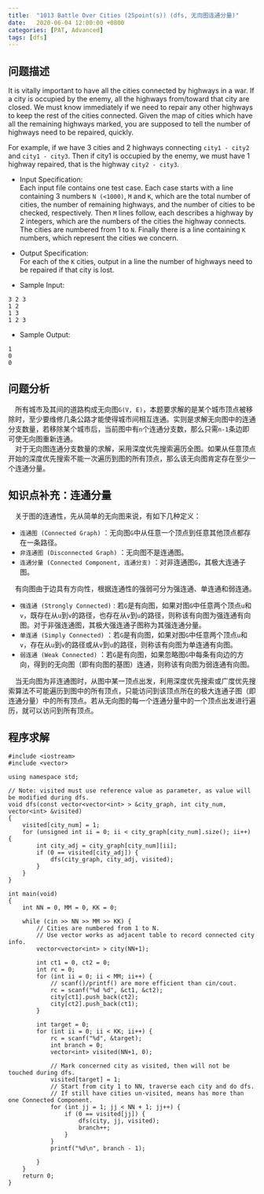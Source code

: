 ```yaml
---
title:  "1013 Battle Over Cities (25point(s)) (dfs, 无向图连通分量)"
date:   2020-06-04 12:00:00 +0800
categories: [PAT, Advanced]
tags: [dfs]
---
```


## 问题描述

 
It is vitally important to have all the cities connected by highways in a war. If a city is occupied by the enemy, all the highways from/toward that city are closed. We must know immediately if we need to repair any other highways to keep the rest of the cities connected. Given the map of cities which have all the remaining highways marked, you are supposed to tell the number of highways need to be repaired, quickly.  

For example, if we have 3 cities and 2 highways connecting `city1 - city2` and `city1 - city3`. Then if city1 is occupied by the enemy, we must have 1 highway repaired, that is the highway `city2 - city3`.


* Input Specification:  
Each input file contains one test case. Each case starts with a line containing 3 numbers `N (<1000)`, `M` and `K`, which are the total number of cities, the number of remaining highways, and the number of cities to be checked, respectively. Then `M` lines follow, each describes a highway by 2 integers, which are the numbers of the cities the highway connects. The cities are numbered from 1 to `N`. Finally there is a line containing `K` numbers, which represent the cities we concern.


* Output Specification:  
For each of the `K` cities, output in a line the number of highways need to be repaired if that city is lost.

* Sample Input:  
```
3 2 3
1 2
1 3
1 2 3
```
* Sample Output:  
```
1
0
0
```

## 问题分析


&emsp;所有城市及其间的道路构成无向图`G(V, E)`，本题要求解的是某个城市顶点被移除时，至少要维修几条公路才能使得城市间相互连通。实则是求解无向图中的连通分支数量，若移除某个城市后，当前图中有`n`个连通分支数，那么只需`n-1`条边即可使无向图重新连通。  
&emsp;对于无向图连通分支数量的求解，采用深度优先搜索遍历全图。如果从任意顶点开始的深度优先搜索不能一次遍历到图的所有顶点，那么该无向图肯定存在至少一个连通分量。  

## 知识点补充：连通分量 
&emsp;关于图的连通性，先从简单的无向图来说，有如下几种定义：  
* `连通图 (Connected Graph)` ：无向图`G`中从任意一个顶点到任意其他顶点都存在一条路径。  
* `非连通图 (Disconnected Graph)` ：无向图不是连通图。  
* `连通分量 (Connected Component, 连通分支)` ：对非连通图`G`，其极大连通子图。

 
&emsp;有向图由于边具有方向性，根据连通性的强弱可分为强连通、单连通和弱连通。  
* `强连通 (Strongly Connected)` : 若`G`是有向图，如果对图`G`中任意两个顶点`u`和`v`，既存在从`u`到`v`的路径，也存在从`v`到`u`的路径，则称该有向图为强连通有向图。对于非强连通图，其极大强连通子图称为其强连通分量。  
* `单连通 (Simply Connected)` ：若`G`是有向图，如果对图`G`中任意两个顶点`u`和`v`，存在从`u`到`v`的路径或从`v`到`u`的路径，则称该有向图为单连通有向图。  
* `弱连通 (Weak Connected)` ：若`G`是有向图，如果忽略图`G`中每条有向边的方向，得到的无向图（即有向图的基图）连通，则称该有向图为弱连通有向图。  

&emsp;当无向图为非连通图时，从图中某一顶点出发，利用深度优先搜索或广度优先搜索算法不可能遍历到图中的所有顶点，只能访问到该顶点所在的极大连通子图（即连通分量）中的所有顶点。若从无向图的每一个连通分量中的一个顶点出发进行遍历，就可以访问到所有顶点。  

## 程序求解

```
#include <iostream>
#include <vector>

using namespace std;

// Note: visited must use reference value as parameter, as value will be modified during dfs.
void dfs(const vector<vector<int> > &city_graph, int city_num, vector<int> &visited)
{
    visited[city_num] = 1;
    for (unsigned int ii = 0; ii < city_graph[city_num].size(); ii++) {
        int city_adj = city_graph[city_num][ii];
        if (0 == visited[city_adj]) {
            dfs(city_graph, city_adj, visited);
        }
    }
}

int main(void)
{
    int NN = 0, MM = 0, KK = 0;

    while (cin >> NN >> MM >> KK) {
        // Cities are numbered from 1 to N.
        // Use vector works as adjacent table to record connected city info.
        vector<vector<int> > city(NN+1);

        int ct1 = 0, ct2 = 0;
        int rc = 0;
        for (int ii = 0; ii < MM; ii++) {
            // scanf()/printf() are more efficient than cin/cout.
            rc = scanf("%d %d", &ct1, &ct2);
            city[ct1].push_back(ct2);
            city[ct2].push_back(ct1);
        }

        int target = 0;
        for (int ii = 0; ii < KK; ii++) {
            rc = scanf("%d", &target);
            int branch = 0;
            vector<int> visited(NN+1, 0);

            // Mark concerned city as visited, then will not be touched during dfs.
            visited[target] = 1;
            // Start from city 1 to NN, traverse each city and do dfs.
            // If still have cities un-visited, means has more than one Connected Component.
            for (int jj = 1; jj < NN + 1; jj++) {
                if (0 == visited[jj]) {
                    dfs(city, jj, visited);
                    branch++;
                }
            }
            printf("%d\n", branch - 1);

        }
    }
    return 0;
}
```
